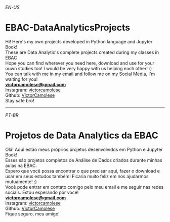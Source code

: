 *EN-US*
# EBAC-DataAnalyticsProjects
Hi! Here's my own projects developed in Python language and Jupyter Book! \
These are Data Analytic's complete projects created during my classes in EBAC \
Hope you can find wherever you need here, download and use for your ouwn studies too! I would be very happy with us helping each other! :) \
You can talk with me in my email and follow me on my Social Media, I'm waiting for you! \
**victorcamolese@gmail.com** \
Instagram: [victorcamolese](https://www.instagram.com/victorcamolese/) \
Github: [VictorCamolese](https://github.com/VictorCamolese)
\
Stay safe bro! 

---

*PT-BR*
# Projetos de Data Analytics da EBAC

Olá! Aqui estão meus próprios projetos desenvolvidos em Python e Jupyter Book! \
Esses são projetos completos de Análise de Dados criados durante minhas aulas na EBAC. \
Espero que você possa encontrar o que precisar aqui, fazer o download e usar em seus estudos também! Ficaria muito feliz em nos ajudarmos mutuamente! :) \
Você pode entrar em contato comigo pelo meu email e me seguir nas redes sociais. Estou esperando por você! \
**victorcamolese@gmail.com** \
Instagram: [victorcamolese](https://www.instagram.com/victorcamolese/) \
Github: [VictorCamolese](https://github.com/VictorCamolese)
\
Fique seguro, meu amigo!

